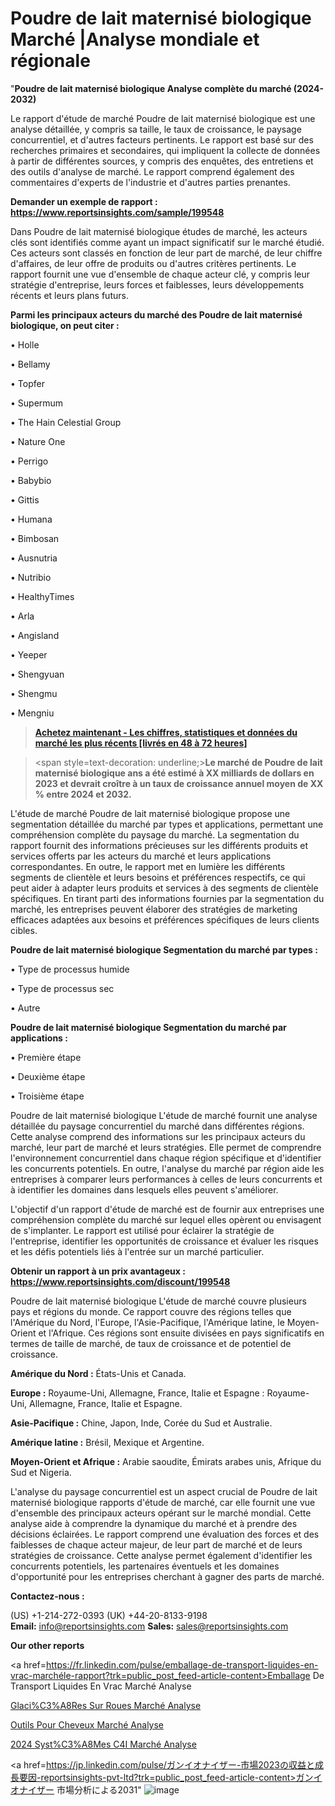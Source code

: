 # Poudre de lait maternisé biologique Marché |Analyse mondiale et régionale

"<strong>Poudre de lait maternisé biologique Analyse complète du marché (2024-2032)</strong>

Le rapport d'étude de marché Poudre de lait maternisé biologique est une analyse détaillée, y compris sa taille, le taux de croissance, le paysage concurrentiel, et d'autres facteurs pertinents. Le rapport est basé sur des recherches primaires et secondaires, qui impliquent la collecte de données à partir de différentes sources, y compris des enquêtes, des entretiens et des outils d'analyse de marché. Le rapport comprend également des commentaires d'experts de l'industrie et d'autres parties prenantes.

<strong>Demander un exemple de rapport : </strong><strong><a href=https://www.reportsinsights.com/sample/199548>https://www.reportsinsights.com/sample/199548</a></strong>

Dans Poudre de lait maternisé biologique études de marché, les acteurs clés sont identifiés comme ayant un impact significatif sur le marché étudié. Ces acteurs sont classés en fonction de leur part de marché, de leur chiffre d'affaires, de leur offre de produits ou d'autres critères pertinents. Le rapport fournit une vue d'ensemble de chaque acteur clé, y compris leur stratégie d'entreprise, leurs forces et faiblesses, leurs développements récents et leurs plans futurs.

<strong>Parmi les principaux acteurs du marché des Poudre de lait maternisé biologique, on peut citer :</strong>

• Holle

• Bellamy

• Topfer

• Supermum

• The Hain Celestial Group

• Nature One

• Perrigo

• Babybio

• Gittis

• Humana

• Bimbosan

• Ausnutria

• Nutribio

• HealthyTimes

• Arla

• Angisland

• Yeeper

• Shengyuan

• Shengmu

• Mengniu

<blockquote><a href=https://reportsinsights.com/buynow/199548><span style=text-decoration: underline;><strong>Achetez maintenant - Les chiffres, statistiques et données du marché les plus récents [livrés en 48 à 72 heures]</strong></span></a></blockquote>
<blockquote>
<div class=group w-full text-gray-800 dark:text-gray-100 border-b border-black/10 dark:border-gray-900/50 bg-gray-50 dark:bg-[#444654]>
<div class=flex p-4 gap-4 text-base md:gap-6 md:max-w-2xl lg:max-w-xl xl:max-w-3xl md:py-6 lg:px-0 m-auto>
<div class=relative flex flex-col w-[calc(100%-50px)] gap-1 md:gap-3 lg:w-[calc(100%-115px)]>
<div class=flex flex-grow flex-col gap-3>
<div class=min-h-[20px] flex flex-col items-start gap-4 whitespace-pre-wrap break-words>
<div class=result-streaming markdown prose w-full break-words dark:prose-invert light>

<span style=text-decoration: underline;><strong>Le marché de Poudre de lait maternisé biologique ans a été estimé à XX milliards de dollars en 2023 et devrait croître à un taux de croissance annuel moyen de XX % entre 2024 et 2032.</strong></span>

</div>
</div>
</div>
</div>
</div>
</div></blockquote>
L'étude de marché Poudre de lait maternisé biologique propose une segmentation détaillée du marché par types et applications, permettant une compréhension complète du paysage du marché. La segmentation du rapport fournit des informations précieuses sur les différents produits et services offerts par les acteurs du marché et leurs applications correspondantes. En outre, le rapport met en lumière les différents segments de clientèle et leurs besoins et préférences respectifs, ce qui peut aider à adapter leurs produits et services à des segments de clientèle spécifiques. En tirant parti des informations fournies par la segmentation du marché, les entreprises peuvent élaborer des stratégies de marketing efficaces adaptées aux besoins et préférences spécifiques de leurs clients cibles.

<strong>Poudre de lait maternisé biologique Segmentation du marché par types :</strong>

• Type de processus humide

• Type de processus sec

• Autre

<strong>Poudre de lait maternisé biologique Segmentation du marché par applications :</strong>

• Première étape

• Deuxième étape

• Troisième étape

Poudre de lait maternisé biologique L'étude de marché fournit une analyse détaillée du paysage concurrentiel du marché dans différentes régions. Cette analyse comprend des informations sur les principaux acteurs du marché, leur part de marché et leurs stratégies. Elle permet de comprendre l'environnement concurrentiel dans chaque région spécifique et d'identifier les concurrents potentiels. En outre, l'analyse du marché par région aide les entreprises à comparer leurs performances à celles de leurs concurrents et à identifier les domaines dans lesquels elles peuvent s'améliorer.

L'objectif d'un rapport d'étude de marché est de fournir aux entreprises une compréhension complète du marché sur lequel elles opèrent ou envisagent de s'implanter. Le rapport est utilisé pour éclairer la stratégie de l'entreprise, identifier les opportunités de croissance et évaluer les risques et les défis potentiels liés à l'entrée sur un marché particulier.

<strong>Obtenir un rapport à un prix avantageux : <a href=https://www.reportsinsights.com/discount/199548>https://www.reportsinsights.com/discount/199548</a></strong>

Poudre de lait maternisé biologique L'étude de marché couvre plusieurs pays et régions du monde. Ce rapport couvre des régions telles que l'Amérique du Nord, l'Europe, l'Asie-Pacifique, l'Amérique latine, le Moyen-Orient et l'Afrique. Ces régions sont ensuite divisées en pays significatifs en termes de taille de marché, de taux de croissance et de potentiel de croissance.

<strong>Amérique du Nord :</strong> États-Unis et Canada.

<strong>Europe :</strong> Royaume-Uni, Allemagne, France, Italie et Espagne : Royaume-Uni, Allemagne, France, Italie et Espagne.

<strong>Asie-Pacifique :</strong> Chine, Japon, Inde, Corée du Sud et Australie.

<strong>Amérique latine :</strong> Brésil, Mexique et Argentine.

<strong>Moyen-Orient et Afrique :</strong> Arabie saoudite, Émirats arabes unis, Afrique du Sud et Nigeria.

L'analyse du paysage concurrentiel est un aspect crucial de Poudre de lait maternisé biologique rapports d'étude de marché, car elle fournit une vue d'ensemble des principaux acteurs opérant sur le marché mondial. Cette analyse aide à comprendre la dynamique du marché et à prendre des décisions éclairées. Le rapport comprend une évaluation des forces et des faiblesses de chaque acteur majeur, de leur part de marché et de leurs stratégies de croissance. Cette analyse permet également d'identifier les concurrents potentiels, les partenaires éventuels et les domaines d'opportunité pour les entreprises cherchant à gagner des parts de marché.

<strong>Contactez-nous :</strong>

(US) +1-214-272-0393
(UK) +44-20-8133-9198
<strong>Email:</strong> <a>info@reportsinsights.com</a>
<strong>Sales:</strong> <a>sales@reportsinsights.com</a>

<strong>Our other reports</strong>

<a href=https://fr.linkedin.com/pulse/emballage-de-transport-liquides-en-vrac-marchéle-rapport?trk=public_post_feed-article-content>Emballage De Transport Liquides En Vrac Marché Analyse</a>

<a href=https://www.linkedin.com/pulse/glaci%C3%A8res-sur-roues-march%C3%A9-analyse-et-tendances-bvzkf/>Glaci%C3%A8Res Sur Roues Marché Analyse</a>

<a href=https://www.linkedin.com/pulse/outils-pour-cheveux-march%C3%A9-analyse-et-pr%C3%A9visions-g32bf/>Outils Pour Cheveux Marché Analyse</a>

<a href=https://www.linkedin.com/pulse/2024-syst%C3%A8mes-c4i-march%C3%A9tendance-et-pr%C3%A9visions-zlmof/>2024 Syst%C3%A8Mes C4I Marché Analyse</a>

<a href=https://jp.linkedin.com/pulse/ガンイオナイザー-市場2023の収益と成長要因-reportsinsights-pvt-ltd?trk=public_post_feed-article-content>ガンイオナイザー 市場分析による2031</a>"
![image](https://github.com/daminid12/RImarketTech/assets/158430485/a0bcc499-b29e-4b51-86db-dc57b477123c)
